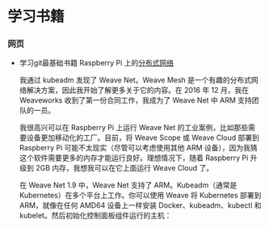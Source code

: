 # 学习书籍

### 网页
* 学习git最基础书籍
	Raspberry Pi 上的[分布式网络](https://linux.cn/article-8499-1.html)

	我通过 kubeadm 发现了 Weave Net。Weave Mesh 是一个有趣的分布式网络解决方案，因此我开始了解更多关于它的内容。在 2016 年 12 月，我在 Weaveworks 收到了第一份合同工作，我成为了 Weave Net 中 ARM 支持团队的一员。

	我很高兴可以在 Raspberry Pi 上运行 Weave Net 的工业案例，比如那些需要设备更加移动化的工厂。目前，将 Weave Scope 或 Weave Cloud 部署到 Raspberry Pi 可能不太现实（尽管可以考虑使用其他 ARM 设备），因为我猜这个软件需要更多的内存才能运行良好。理想情况下，随着 Raspberry Pi 升级到 2GB 内存，我想我可以在它上面运行 Weave Cloud 了。

	在 Weave Net 1.9 中，Weave Net 支持了 ARM。Kubeadm（通常是 Kubernetes）在多个平台上工作。你可以使用 Weave 将 Kubernetes 部署到 ARM，就像在任何 AMD64 设备上一样安装 Docker、kubeadm、kubectl 和 kubelet。然后初始化控制面板组件运行的主机：


	
